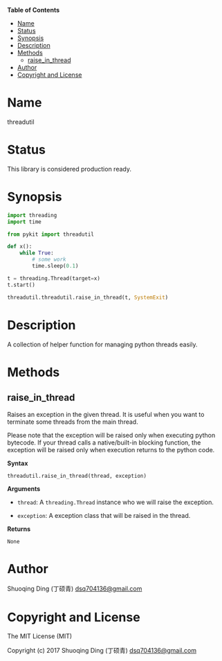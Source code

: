 <!-- START doctoc generated TOC please keep comment here to allow auto update -->
<!-- DON'T EDIT THIS SECTION, INSTEAD RE-RUN doctoc TO UPDATE -->
**Table of Contents**

- [Name](#name)
- [Status](#status)
- [Synopsis](#synopsis)
- [Description](#description)
- [Methods](#methods)
  - [raise_in_thread](#raise_in_thread)
- [Author](#author)
- [Copyright and License](#copyright-and-license)

<!-- END doctoc generated TOC please keep comment here to allow auto update -->

#   Name

threadutil

#   Status

This library is considered production ready.

#   Synopsis

```python
import threading
import time

from pykit import threadutil

def x():
    while True:
        # some work
        time.sleep(0.1)

t = threading.Thread(target=x)
t.start()

threadutil.threadutil.raise_in_thread(t, SystemExit)
```

#   Description

A collection of helper function for managing python threads easily.


# Methods

## raise_in_thread

Raises an exception in the given thread.
It is useful when you want to terminate some threads from the main thread.

Please note that the exception will be raised only when executing python bytecode.
If your thread calls a native/built-in blocking function, the exception will be
raised only when execution returns to the python code.

**Syntax**

```
threadutil.raise_in_thread(thread, exception)
```

**Arguments**

- `thread`:
    A `threading.Thread` instance who we will raise the exception.

- `exception`:
    A exception class that will be raised in the thread.

**Returns**

`None`

#   Author

Shuoqing Ding (丁硕青) <dsq704136@gmail.com>

#   Copyright and License

The MIT License (MIT)

Copyright (c) 2017 Shuoqing Ding (丁硕青) <dsq704136@gmail.com>
